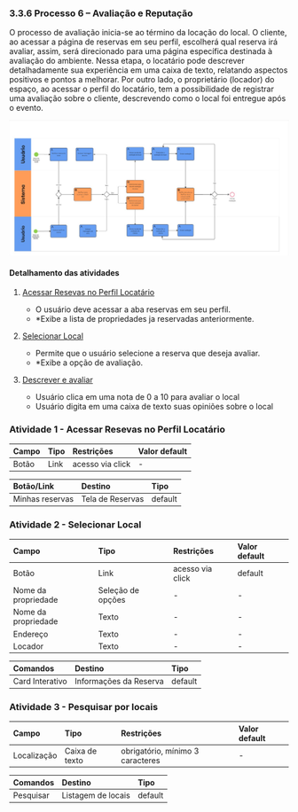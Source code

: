 ### 3.3.6 Processo 6 – Avaliação e Reputação

O processo de avaliação inicia-se ao término da locação do local. O cliente, ao acessar a página de reservas em seu perfil, escolherá qual reserva irá avaliar, assim, será direcionado para uma página específica destinada à avaliação do ambiente. Nessa etapa, o locatário pode descrever detalhadamente sua experiência em uma caixa de texto, relatando aspectos positivos e pontos a melhorar.
Por outro lado, o proprietário (locador) do espaço, ao acessar o perfil do locatário, tem a possibilidade de registrar uma avaliação sobre o cliente, descrevendo como o local foi entregue após o evento.

![Modelo BPMN do PROCESSO 6 - ](../images/../images/06-diagrama-avaliação-reputação.jpg "Avaliação e Reputação")


#### Detalhamento das atividades

1. [Acessar Resevas no Perfil Locatário](#atividade-1---)
   - O usuário deve acessar a aba reservas em seu perfil.
   - *Exibe a lista de propriedades ja reservadas anteriormente.

2. [Selecionar Local](#atividade-2---)
   - Permite que o usuário selecione a reserva que deseja avaliar.
   - *Exibe a opção de avaliação.
3. [Descrever e avaliar  ](#atividade-1---)
   - Usuário clica em uma nota de 0 a 10 para avaliar o local
   - Usuário digita em uma caixa de texto suas opiniões sobre o local


### Atividade 1 - Acessar Resevas no Perfil Locatário

| **Campo** | **Tipo** | **Restrições** | **Valor default** |
| :--- | :--- | :--- | :--- |
| Botão | Link | acesso via click | - |

| **Botão/Link** | **Destino** | **Tipo** |
| :--- | :--- | :--- |
| Minhas reservas | Tela de Reservas | default |



### Atividade 2 - Selecionar Local

| **Campo** | **Tipo** | **Restrições** | **Valor default** |
| :--- | :--- | :--- | :--- |
|Botão | Link | acesso via click | default |
| Nome da propriedade | Seleção de opções | - | - |
| Nome da propriedade | Texto | - | - |
| Endereço | Texto | - | - |
| Locador | Texto | - | - |



| **Comandos** | **Destino** | **Tipo** |
| :--- | :--- | :--- |
| Card Interativo |  Informações da Reserva | default |



### Atividade 3 - Pesquisar por locais

| **Campo** | **Tipo** | **Restrições** | **Valor default** |
| :--- | :--- | :--- | :--- |
| Localização | Caixa de texto | obrigatório, mínimo 3 caracteres | - |


| **Comandos** | **Destino** | **Tipo** |
| :--- | :--- | :--- |
| Pesquisar | Listagem de locais | default |
